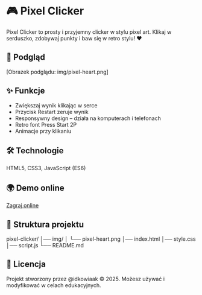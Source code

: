 # 🎮 Pixel Clicker

Pixel Clicker to prosty i przyjemny clicker w stylu pixel art. Klikaj w serduszko, zdobywaj punkty i baw się w retro stylu! ❤️

## 📸 Podgląd

[Obrazek podglądu: img/pixel-heart.png]

## ✨ Funkcje

- Zwiększaj wynik klikając w serce
- Przycisk Restart zeruje wynik
- Responsywny design – działa na komputerach i telefonach
- Retro font Press Start 2P
- Animacje przy klikaniu

## 🛠️ Technologie

HTML5, CSS3, JavaScript (ES6)

## 🌍 Demo online

[Zagraj online](https://clicker-pixel.netlify.app/)

## 📂 Struktura projektu

pixel-clicker/
│── img/
│ └── pixel-heart.png
│── index.html
│── style.css
│── script.js
└── README.md

## 📜 Licencja

Projekt stworzony przez @idkowiaak © 2025. Możesz używać i modyfikować w celach edukacyjnych.
